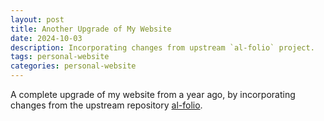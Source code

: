 ```yaml
---
layout: post
title: Another Upgrade of My Website
date: 2024-10-03
description: Incorporating changes from upstream `al-folio` project.
tags: personal-website
categories: personal-website
---
```


A complete upgrade of my website from a year ago, by incorporating changes from the upstream repository [al-folio](https://github.com/alshedivat/al-folio).
